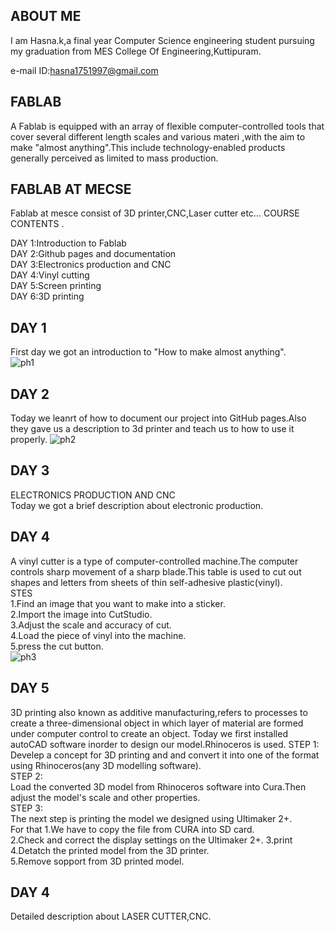 ## ABOUT ME

 I am Hasna.k,a final year Computer Science engineering student pursuing my graduation from MES College Of Engineering,Kuttipuram.

e-mail ID:hasna1751997@gmail.com
## FABLAB
A Fablab is equipped with an array of flexible computer-controlled tools that cover several different length scales and various materi ,with the aim to make "almost anything".This include technology-enabled products generally perceived as limited to mass production.
## FABLAB AT MECSE

Fablab at mesce consist of 3D printer,CNC,Laser cutter etc...
COURSE CONTENTS  .    


DAY 1:Introduction to Fablab<br/>
DAY 2:Github pages and documentation<br/>
DAY 3:Electronics production and CNC<br/>
DAY 4:Vinyl cutting<br/>
DAY 5:Screen printing<br/>
DAY 6:3D printing<br/>


## DAY 1
First day we got an introduction to "How to make almost anything".<br/>
![ph1](/images/ph1/)
## DAY 2
Today we leanrt of how to document our project into GitHub pages.Also they gave us a description to 3d printer and teach us to how to use it properly.
![ph2](/images/ph2/)
## DAY 3
ELECTRONICS PRODUCTION AND CNC<br/>
Today we got a brief description about electronic production.<br/>
## DAY 4
A vinyl cutter is a type of computer-controlled machine.The computer controls sharp movement of a sharp blade.This table is used to cut out shapes and letters from sheets of thin self-adhesive plastic(vinyl).<br/>
STES<br/>
1.Find an image that you want to make into a sticker.<br/>
2.Import the image into CutStudio.<br/>
3.Adjust the scale and accuracy of cut.<br/>
4.Load the piece of vinyl into the machine.<br/>
5.press the cut button.<br/>
![ph3](/images/ph3/)
## DAY 5
3D printing also known as additive manufacturing,refers to processes to create a three-dimensional object in which layer of material are formed under computer control to create an object.
Today we first installed autoCAD software inorder to design our model.Rhinoceros is used.
STEP 1:<br/>
Develep a concept for 3D printing and and convert it into one of the format using Rhinoceros(any 3D modelling software).<br/>
STEP 2:<br/>
Load the converted 3D model from Rhinoceros software into Cura.Then adjust the model's scale and other properties.<br/>
STEP 3:<br/>
The next step is printing the model we designed using Ultimaker 2+.<br/>
For that 
1.We have to copy the  file from CURA  into SD card.<br/>
2.Check and correct the display settings on the Ultimaker 2+.
3.print
4.Detatch the printed model from the 3D printer.<br/>
5.Remove sopport from 3D printed model.
## DAY 4
Detailed description about LASER CUTTER,CNC.
